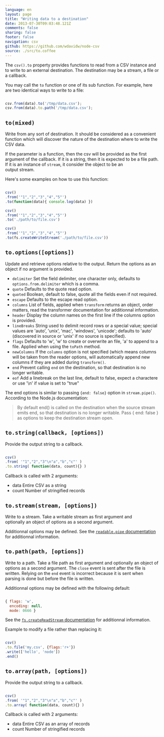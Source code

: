 ```yaml
---
language: en
layout: page
title: "Writing data to a destination"
date: 2013-07-30T09:03:48.121Z
comments: false
sharing: false
footer: false
navigation: csv
github: https://github.com/wdavidw/node-csv
source: ./src/to.coffee
---
```



The `csv().to` property provides functions to read from a CSV instance and
to write to an external destination. The destination may be a stream, a file
or a callback. 

You may call the `to` function or one of its sub function. For example, 
here are two identical ways to write to a file:

```javascript

csv.from(data).to('/tmp/data.csv');
csv.from(data).to.path('/tmp/data.csv');
```


<a name="to"></a>
`to(mixed)`
-----------

Write from any sort of destination. It should be considered as a convenient function 
which will discover the nature of the destination where to write the CSV data.   

If the parameter is a function, then the csv will be provided as the first argument 
of the callback. If it is a string, then it is expected to be a 
file path. If it is an instance of `stream`, it consider the object to be an  
output stream. 

Here's some examples on how to use this function:

```javascript

csv()
.from('"1","2","3","4","5"')
.to(function(data){ console.log(data) })

csv()
.from('"1","2","3","4","5"')
.to('./path/to/file.csv')

csv()
.from('"1","2","3","4","5"')
.to(fs.createWriteStream('./path/to/file.csv'))
```



<a name="to.options"></a>
`to.options([options])`
-----------------------

Update and retrieve options relative to the output. Return the options 
as an object if no argument is provided.

*   `delimiter`   Set the field delimiter, one character only, defaults to `options.from.delimiter` which is a comma.
*   `quote`       Defaults to the quote read option.
*   `quoted`      Boolean, default to false, quote all the fields even if not required.
*   `escape`      Defaults to the escape read option.
*   `columns`     List of fields, applied when `transform` returns an object, order matters, read the transformer documentation for additionnal information.
*   `header`      Display the column names on the first line if the columns option is provided.
*   `lineBreaks`  String used to delimit record rows or a special value; special values are 'auto', 'unix', 'mac', 'windows', 'unicode'; defaults to 'auto' (discovered in source or 'unix' if no source is specified).
*   `flags`       Defaults to 'w', 'w' to create or overwrite an file, 'a' to append to a file. Applied when using the `toPath` method.
*   `newColumns`  If the `columns` option is not specified (which means columns will be taken from the reader options, will automatically append new columns if they are added during <a name="transform"></a>
`transform()`.
*   `end`         Prevent calling `end` on the destination, so that destination is no longer writable.
*   `eof`         Add a linebreak on the last line, default to false, expect a charactere or use '\n' if value is set to "true"

The end options is similar to passing `{end: false}` option in <a name="stream.pipe"></a>
`stream.pipe()`. According to the Node.js documentation:
> By default end() is called on the destination when the source stream emits end, so that destination is no longer writable. Pass { end: false } as options to keep the destination stream open. 


<a name="to.string"></a>
`to.string(callback, [options])`
------------------------------

Provide the output string to a callback.

```javascript

csv()
.from( '"1","2","3"\n"a","b","c"' )
.to.string( function(data, count){} )

```

Callback is called with 2 arguments:
*   data      Entire CSV as a string
*   count     Number of stringified records


<a name="to.stream"></a>
`to.stream(stream, [options])`
------------------------------

Write to a stream. Take a writable stream as first argument and  
optionally an object of options as a second argument.

Additionnal options may be defined. See the [`readable.pipe` 
documentation][srpdo] for additionnal information.

[srpdo]: http://www.nodejs.org/api/stream.html#stream_readable_pipe_destination_options


<a name="to.path"></a>
`to.path(path, [options])`
--------------------------

Write to a path. Take a file path as first argument and optionally an object of 
options as a second argument. The `close` event is sent after the file is written. 
Relying on the `end` event is incorrect because it is sent when parsing is done 
but before the file is written.

Additionnal options may be defined with the following default:

```javascript

{ flags: 'w',
  encoding: null,
  mode: 0666 }

```

See the [`fs.createReadStream` documentation][fscpo] for additionnal information.

[fscpo]: http://www.nodejs.org/api/fs.html#fs_fs_createwritestream_path_options

Example to modify a file rather than replacing it:

```javascript

csv()
.to.file('my.csv', {flags:'r+'})
.write(['hello', 'node'])
.end()
```



<a name="to.array"></a>
`to.array(path, [options])`
--------------------------

Provide the output string to a callback.

```javascript

csv()
.from( '"1","2","3"\n"a","b","c"' )
.to.array( function(data, count){} )

```

Callback is called with 2 arguments:
*   data      Entire CSV as an array of records
*   count     Number of stringified records

